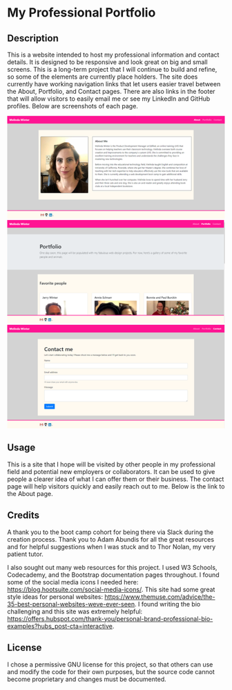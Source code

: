 # My Professional Portfolio

## Description

This is a website intended to host my professional information and contact details. It is designed to be responsive and look great on big and small screens. This is a long-term project that I will continue to build and refine, so some of the elements are currently place holders. The site does currently have working navigation links that let users easier travel between the About, Portfolio, and Contact pages. There are also links in the footer that will allow visitors to easily email me or see my LinkedIn and GitHub profiles. Below are screenshots of each page.

![About Page](about-me.png)
![Portfolio Page](portfolio.png)
![Contact Page](contact.png)

## Usage

This is a site that I hope will be visited by other people in my professional field and potential new employers or collaborators. It can be used to give people a clearer idea of what I can offer them or their business. The contact page will help visitors quickly and easily reach out to me. Below is the link to the About page.

## Credits

A thank you to the boot camp cohort for being there via Slack during the creation process. Thank you to Adam Abundis for all the great resources and for helpful suggestions when I was stuck and to Thor Nolan, my very patient tutor.

I also sought out many web resources for this project. I used W3 Schools, Codecademy, and the Bootstrap documentation pages throughout. I found some of the social media icons I needed here: https://blog.hootsuite.com/social-media-icons/. This site had some great style ideas for personal websites: https://www.themuse.com/advice/the-35-best-personal-websites-weve-ever-seen. I found writing the bio challenging and this site was extremely helpful: https://offers.hubspot.com/thank-you/personal-brand-professional-bio-examples?hubs_post-cta=interactive.

## License

I chose a permissive GNU license for this project, so that others can use and modify the code for their own purposes, but the source code cannot become proprietary and changes must be documented.
